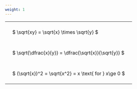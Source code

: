 ```yaml
---
weight: 1
---
```


<style type="text/css">
#T_02ea4 th.col_heading {
  text-align: left;
  font-size: 1em;
}
#T_02ea4 td {
  text-align: left;
  font-size: 1em;
  padding: 1.5em;
}
</style>
<table id="T_02ea4">
  <thead>
  </thead>
  <tbody>
    <tr>
      <td id="T_02ea4_row0_col0" class="data row0 col0" >$ \sqrt{xy} = \sqrt{x} \times \sqrt{y} $</td>
    </tr>
    <tr>
      <td id="T_02ea4_row1_col0" class="data row1 col0" >$ \sqrt{\dfrac{x}{y}} = \dfrac{\sqrt{x}}{\sqrt{y}} $</td>
    </tr>
    <tr>
      <td id="T_02ea4_row2_col0" class="data row2 col0" >$ (\sqrt{x})^2 = \sqrt{x^2} = x \text{ for } x\ge 0 $</td>
    </tr>
  </tbody>
</table>
